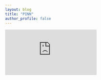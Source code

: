 ```yaml
---
layout: blog
title: "PINN"
author_profile: false
---
```


<embed src="https://github.com/wenhangao21/wenhangao21.github.io/blob/main/blogs/files/g3_diffusion/Diffusion.pdf" type="application/pdf" />